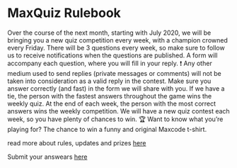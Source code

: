 # MaxQuiz Rulebook

Over the course of the next month, starting with July 2020, we will be bringing you a new quiz competition every week, with a champion crowned every Friday.
There will be 3 questions every week, so make sure to follow us to receive notifications when the questions are published. A form will accompany each question, where you will fill in your reply.
❗ Any other medium used to send replies (private messages or comments) will not be taken into consideration as a valid reply in the contest.
Make sure you answer correctly (and fast) in the form we will share with you. If we have a tie, the person with the fastest answers throughout the game wins the weekly quiz.
At the end of each week, the person with the most correct answers wins the weekly competition. We will have a new quiz contest each week, so you have plenty of chances to win. 🏆
Want to know what you’re playing for? The chance to win a funny and original Maxcode t-shirt.


read more about rules, updates and prizes [here](https://www.facebook.com/notes/maxcode/maxquiz-rulebook-/3195266267201373/)

Submit your answears [here](https://docs.google.com/forms/d/e/1FAIpQLScdpCWlr8IICuXmEwkzom7-A8tbMzat6uVbTtjkUpmDSlfWbg/viewform)
